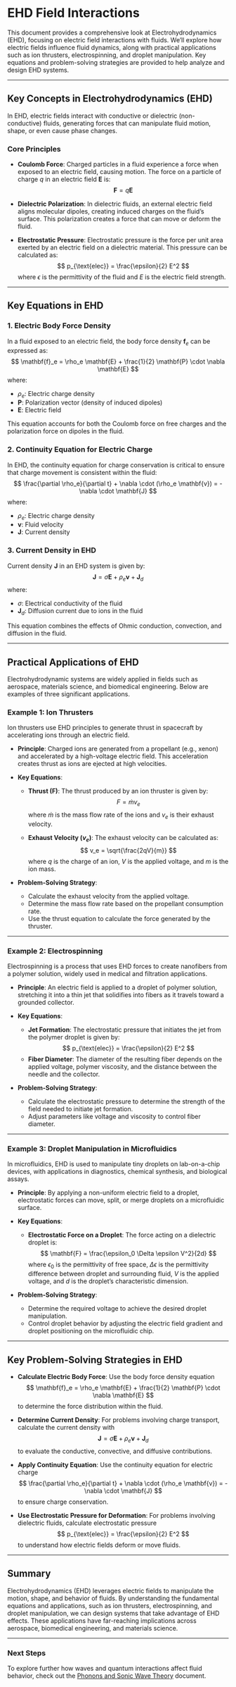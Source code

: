 # EHD Field Interactions

This document provides a comprehensive look at Electrohydrodynamics (EHD), focusing on electric field interactions with fluids. We’ll explore how electric fields influence fluid dynamics, along with practical applications such as ion thrusters, electrospinning, and droplet manipulation. Key equations and problem-solving strategies are provided to help analyze and design EHD systems.

---

## Key Concepts in Electrohydrodynamics (EHD)

In EHD, electric fields interact with conductive or dielectric (non-conductive) fluids, generating forces that can manipulate fluid motion, shape, or even cause phase changes.

### Core Principles

- **Coulomb Force**: Charged particles in a fluid experience a force when exposed to an electric field, causing motion. The force on a particle of charge $q$ in an electric field $\mathbf{E}$ is:
$$
\mathbf{F} = q \mathbf{E}
$$

- **Dielectric Polarization**: In dielectric fluids, an external electric field aligns molecular dipoles, creating induced charges on the fluid’s surface. This polarization creates a force that can move or deform the fluid.

- **Electrostatic Pressure**: Electrostatic pressure is the force per unit area exerted by an electric field on a dielectric material. This pressure can be calculated as:
$$
p_{\text{elec}} = \frac{\epsilon}{2} E^2
$$
where $\epsilon$ is the permittivity of the fluid and $E$ is the electric field strength.

---

## Key Equations in EHD

### 1. Electric Body Force Density

In a fluid exposed to an electric field, the body force density $\mathbf{f}_e$ can be expressed as:
$$
\mathbf{f}_e = \rho_e \mathbf{E} + \frac{1}{2} \mathbf{P} \cdot \nabla \mathbf{E}
$$
where:
- $\rho_e$: Electric charge density
- $\mathbf{P}$: Polarization vector (density of induced dipoles)
- $\mathbf{E}$: Electric field

This equation accounts for both the Coulomb force on free charges and the polarization force on dipoles in the fluid.

### 2. Continuity Equation for Electric Charge

In EHD, the continuity equation for charge conservation is critical to ensure that charge movement is consistent within the fluid:
$$
\frac{\partial \rho_e}{\partial t} + \nabla \cdot (\rho_e \mathbf{v}) = -\nabla \cdot \mathbf{J}
$$
where:
- $\rho_e$: Electric charge density
- $\mathbf{v}$: Fluid velocity
- $\mathbf{J}$: Current density

### 3. Current Density in EHD

Current density $\mathbf{J}$ in an EHD system is given by:
$$
\mathbf{J} = \sigma \mathbf{E} + \rho_e \mathbf{v} + \mathbf{J}_d
$$
where:
- $\sigma$: Electrical conductivity of the fluid
- $\mathbf{J}_d$: Diffusion current due to ions in the fluid

This equation combines the effects of Ohmic conduction, convection, and diffusion in the fluid.

---

## Practical Applications of EHD

Electrohydrodynamic systems are widely applied in fields such as aerospace, materials science, and biomedical engineering. Below are examples of three significant applications.

### Example 1: Ion Thrusters

Ion thrusters use EHD principles to generate thrust in spacecraft by accelerating ions through an electric field.

- **Principle**: Charged ions are generated from a propellant (e.g., xenon) and accelerated by a high-voltage electric field. This acceleration creates thrust as ions are ejected at high velocities.

- **Key Equations**:
    - **Thrust (F)**: The thrust produced by an ion thruster is given by:
    $$
    F = \dot{m} v_e
    $$
    where $\dot{m}$ is the mass flow rate of the ions and $v_e$ is their exhaust velocity.

    - **Exhaust Velocity ($v_e$)**: The exhaust velocity can be calculated as:
    $$
    v_e = \sqrt{\frac{2qV}{m}}
    $$
    where $q$ is the charge of an ion, $V$ is the applied voltage, and $m$ is the ion mass.

- **Problem-Solving Strategy**:
    - Calculate the exhaust velocity from the applied voltage.
    - Determine the mass flow rate based on the propellant consumption rate.
    - Use the thrust equation to calculate the force generated by the thruster.

---

### Example 2: Electrospinning

Electrospinning is a process that uses EHD forces to create nanofibers from a polymer solution, widely used in medical and filtration applications.

- **Principle**: An electric field is applied to a droplet of polymer solution, stretching it into a thin jet that solidifies into fibers as it travels toward a grounded collector.

- **Key Equations**:
    - **Jet Formation**: The electrostatic pressure that initiates the jet from the polymer droplet is given by:
    $$
    p_{\text{elec}} = \frac{\epsilon}{2} E^2
    $$
    - **Fiber Diameter**: The diameter of the resulting fiber depends on the applied voltage, polymer viscosity, and the distance between the needle and the collector.

- **Problem-Solving Strategy**:
    - Calculate the electrostatic pressure to determine the strength of the field needed to initiate jet formation.
    - Adjust parameters like voltage and viscosity to control fiber diameter.

---

### Example 3: Droplet Manipulation in Microfluidics

In microfluidics, EHD is used to manipulate tiny droplets on lab-on-a-chip devices, with applications in diagnostics, chemical synthesis, and biological assays.

- **Principle**: By applying a non-uniform electric field to a droplet, electrostatic forces can move, split, or merge droplets on a microfluidic surface.

- **Key Equations**:
    - **Electrostatic Force on a Droplet**: The force acting on a dielectric droplet is:
    $$
    \mathbf{F} = \frac{\epsilon_0 \Delta \epsilon V^2}{2d}
    $$
    where $\epsilon_0$ is the permittivity of free space, $\Delta \epsilon$ is the permittivity difference between droplet and surrounding fluid, $V$ is the applied voltage, and $d$ is the droplet’s characteristic dimension.

- **Problem-Solving Strategy**:
    - Determine the required voltage to achieve the desired droplet manipulation.
    - Control droplet behavior by adjusting the electric field gradient and droplet positioning on the microfluidic chip.

---

## Key Problem-Solving Strategies in EHD

- **Calculate Electric Body Force**: Use the body force density equation
$$
\mathbf{f}_e = \rho_e \mathbf{E} + \frac{1}{2} \mathbf{P} \cdot \nabla \mathbf{E}
$$
to determine the force distribution within the fluid.

- **Determine Current Density**: For problems involving charge transport, calculate the current density with
$$
\mathbf{J} = \sigma \mathbf{E} + \rho_e \mathbf{v} + \mathbf{J}_d
$$
to evaluate the conductive, convective, and diffusive contributions.

- **Apply Continuity Equation**: Use the continuity equation for electric charge
$$
\frac{\partial \rho_e}{\partial t} + \nabla \cdot (\rho_e \mathbf{v}) = -\nabla \cdot \mathbf{J}
$$
to ensure charge conservation.

- **Use Electrostatic Pressure for Deformation**: For problems involving dielectric fluids, calculate electrostatic pressure
$$
p_{\text{elec}} = \frac{\epsilon}{2} E^2
$$
to understand how electric fields deform or move fluids.

---

## Summary

Electrohydrodynamics (EHD) leverages electric fields to manipulate the motion, shape, and behavior of fluids. By understanding the fundamental equations and applications, such as ion thrusters, electrospinning, and droplet manipulation, we can design systems that take advantage of EHD effects. These applications have far-reaching implications across aerospace, biomedical engineering, and materials science.

---

### Next Steps

To explore further how waves and quantum interactions affect fluid behavior, check out the [Phonons and Sonic Wave Theory](05_Phonons_and_Sonic_Wave_Theory.md) document.
